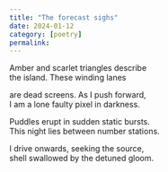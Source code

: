 ```yaml
---
title: "The forecast sighs"
date: 2024-01-12
category: [poetry]
permalink:
---
```


Amber and scarlet triangles describe   
the island. These winding lanes

are dead screens. As I push forward,    
I am a lone faulty pixel in darkness. 

Puddles erupt in sudden static bursts.   
This night lies between number stations. 

I drive onwards, seeking the source,   
shell swallowed by the detuned gloom. 
